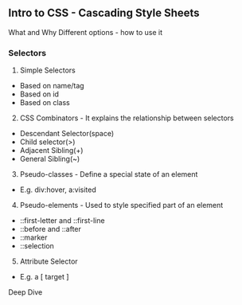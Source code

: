 ## Intro to CSS - Cascading Style Sheets

What and Why
Different options - how to use it

### Selectors
1. Simple Selectors
 - Based on name/tag
 - Based on id
 - Based on class

2. CSS Combinators - It explains the relationship between selectors
 - Descendant Selector(space)
 - Child selector(>)
 - Adjacent Sibling(+)
 - General Sibling(~)

3. Pseudo-classes - Define a special state of an element
 - E.g. div:hover, a:visited

4. Pseudo-elements - Used to style specified part of an element
 - ::first-letter and ::first-line
 - ::before and ::after
 - ::marker
 - ::selection

5. Attribute Selector
 - E.g. a [ target ]

Deep Dive
